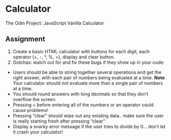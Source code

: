 # Calculator

The Odin Project: JavaScript Vanilla Calculator

## Assignment
1. Create a basic HTML calculator with buttons for each digit, each operator (+, -, *, %, =), display and clear button.
2. Gotchas: watch out for and fix these bugs if they show up in your code:
- Users should be able to string together several operations and get the right answer, with each pair of numbers being evaluated at a time. **Note** Your calculator should not evaluate more than a single pair of numbers at a time.
- You should round answers with long decimals so that they don’t overflow the screen.
- Pressing = before entering all of the numbers or an operator could cause problems!
- Pressing “clear” should wipe out any existing data.. make sure the user is really starting fresh after pressing “clear”
- Display a snarky error message if the user tries to divide by 0… don’t let it crash your calculator!

